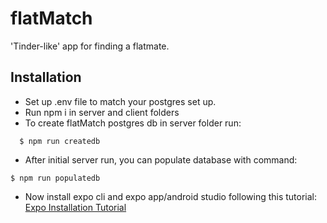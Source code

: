 # flatMatch

'Tinder-like' app for finding a flatmate.

## Installation

- Set up .env file to match your postgres set up.
- Run npm i in server and client folders
- To create flatMatch postgres db in server folder run:

```
  $ npm run createdb
```

- After initial server run, you can populate database with command:

```
$ npm run populatedb
```

- Now install expo cli and expo app/android studio following this tutorial:
  [Expo Installation Tutorial](https://docs.expo.dev/get-started/installation/)
